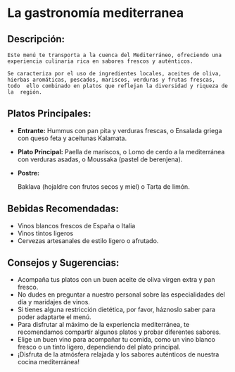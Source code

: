 # La gastronomía mediterranea

## Descripción: 
    Este menú te transporta a la cuenca del Mediterráneo, ofreciendo una  experiencia culinaria rica en sabores frescos y auténticos. 

    Se caracteriza por el uso de ingredientes locales, aceites de oliva,  hierbas aromáticas, pescados, mariscos, verduras y frutas frescas, todo  ello combinado en platos que reflejan la diversidad y riqueza de la  región.

## Platos Principales:

- **Entrante:** Hummus con pan pita y verduras frescas,  o  Ensalada griega con queso feta y aceitunas Kalamata. 

- **Plato Principal:** Paella de mariscos,  o  Lomo de cerdo a la mediterránea con verduras asadas, o  Moussaka (pastel de berenjena). 

- **Postre:** 

  Baklava (hojaldre con frutos secos y miel) o  Tarta de limón.


## Bebidas Recomendadas:

- Vinos blancos frescos de España o Italia
- Vinos tintos ligeros
- Cervezas artesanales de estilo ligero o afrutado.


## Consejos y Sugerencias:

- Acompaña tus platos con un buen aceite de oliva virgen extra y pan fresco. 
- No dudes en preguntar a nuestro personal sobre las especialidades del día y maridajes de vinos. 
- Si tienes alguna restricción dietética, por favor, háznoslo saber para poder adaptarte el menú. 
- Para disfrutar al máximo de la experiencia mediterránea, te recomendamos compartir algunos platos y probar diferentes sabores. 
- Elige un buen vino para acompañar tu comida, como un vino blanco fresco o un tinto ligero, dependiendo del plato principal. 
- ¡Disfruta de la atmósfera relajada y los sabores auténticos de nuestra cocina mediterránea!